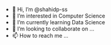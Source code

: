 - 👋 Hi, I’m @shahidp-ss
- 👀 I’m interested in Computer Science
- 🌱 I’m currently learning Data Science
- 💞️ I’m looking to collaborate on ...
- 📫 How to reach me ...

<!---
shahidp-ss/shahidp-ss is a ✨ special ✨ repository because its `README.md` (this file) appears on your GitHub profile.
You can click the Preview link to take a look at your changes.
--->
